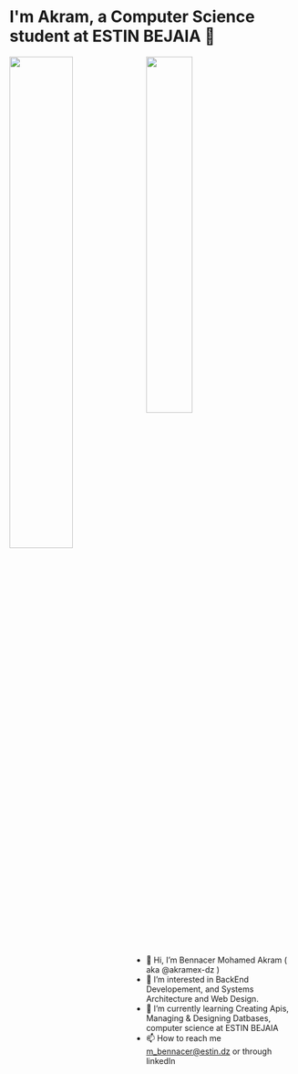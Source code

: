 
# I'm Akram, a Computer Science student at ESTIN BEJAIA 👋

<img align="left" width="47%" src="https://github-readme-stats.vercel.app/api?username=akramex-dz&show_icons=true&count_private=true"/>
<img  width="40%" src="https://github-readme-stats.vercel.app/api/top-langs/?username=akramex-dz&layout=compact" />


- 👋 Hi, I’m Bennacer Mohamed Akram ( aka @akramex-dz ) 
- 👀 I’m interested in BackEnd Developement, and Systems Architecture and Web Design.
- 🌱 I’m currently learning Creating Apis, Managing & Designing Datbases, computer science at ESTIN BEJAIA 
- 📫 How to reach me m_bennacer@estin.dz or through linkedIn

<!---
akramex-dz/akramex-dz is a ✨ special ✨ repository because its `README.md` (this file) appears on your GitHub profile.
You can click the Preview link to take a look at your changes.
--->
